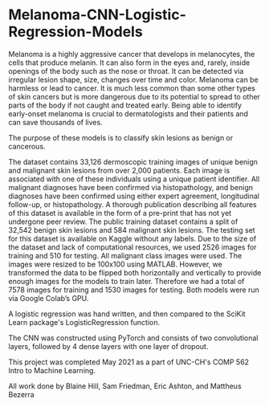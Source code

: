 # Melanoma-CNN-Logistic-Regression-Models

Melanoma is a highly aggressive cancer that develops in melanocytes, the cells that produce melanin. It can also form in the eyes and, rarely, inside openings of the body such as the nose or throat. It can be detected via irregular lesion shape, size, changes over time and color. Melanoma can be harmless or lead to cancer. It is much less common than some other types of skin cancers but is more dangerous due to its potential to spread to other parts of the body if not caught and treated early. Being able to identify early-onset melanoma is crucial to dermatologists and their patients and can save thousands of lives.

The purpose of these models is to classify skin lesions as benign or cancerous.

The dataset contains 33,126 dermoscopic training images of unique benign and malignant skin lesions from over 2,000 patients. Each image is associated with one of these individuals using a unique patient identifier. All malignant diagnoses have been confirmed via histopathology, and benign diagnoses have been confirmed using either expert agreement, longitudinal follow-up, or histopathology. A thorough publication describing all features of this dataset is available in the form of a pre-print that has not yet undergone peer review. The public training dataset contains a split of 32,542 benign skin lesions and 584 malignant skin lesions. The testing set for this dataset is available on Kaggle without any labels. Due to the size of the dataset and lack of computational resources, we used 2526 images for training and 510 for testing. All malignant class images were used. The images were resized to be 100x100 using MATLAB. However, we transformed the data to be flipped both horizontally and vertically to provide enough images for the models to train later. Therefore we had a total of 7578 images for training and 1530 images for testing. Both models were run via Google Colab’s GPU.

A logistic regression was hand written, and then compared to the SciKit Learn package's LogisticRegression function.

The CNN was constructed using PyTorch and consists of two convolutional layers, followed by 4 dense layers with one layer of dropout.


This project was completed May 2021 as a part of UNC-CH's COMP 562 Intro to Machine Learning.

All work done by Blaine Hill, Sam Friedman, Eric Ashton, and Mattheus Bezerra
